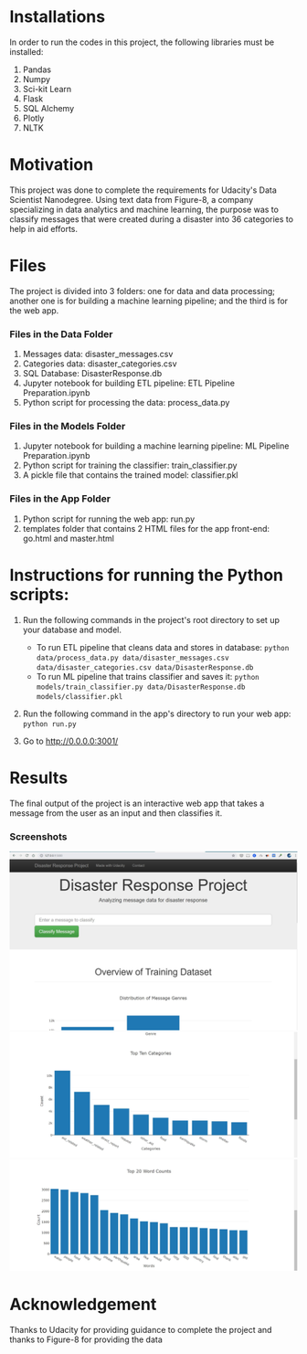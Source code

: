 # Installations
In order to run the codes in this project, the following libraries must be installed:
1. Pandas
2. Numpy
3. Sci-kit Learn
4. Flask
5. SQL Alchemy
6. Plotly
7. NLTK

# Motivation
This project was done to complete the requirements for Udacity's Data Scientist Nanodegree. Using text data from Figure-8, a company specializing in data analytics and machine learning, the purpose was to classify messages that were created during a disaster into 36 categories to help in aid efforts.

# Files
The project is divided into 3 folders: one for data and data processing; another one is for building a machine learning pipeline; and the third is for the web app.

### Files in the Data Folder
1. Messages data: disaster_messages.csv
2. Categories data: disaster_categories.csv
3. SQL Database: DisasterResponse.db
4. Jupyter notebook for building ETL pipeline: ETL Pipeline Preparation.ipynb
5. Python script for processing the data: process_data.py

### Files in the Models Folder
1. Jupyter notebook for building a machine learning pipeline: ML Pipeline Preparation.ipynb
2. Python script for training the classifier: train_classifier.py
3. A pickle file that contains the trained model: classifier.pkl

### Files in the App Folder
1. Python script for running the web app: run.py
2. templates folder that contains 2 HTML files for the app front-end: go.html and master.html

# Instructions for running the Python scripts:
1. Run the following commands in the project's root directory to set up your database and model.
    - To run ETL pipeline that cleans data and stores in database: `python data/process_data.py data/disaster_messages.csv data/disaster_categories.csv data/DisasterResponse.db`
    - To run ML pipeline that trains classifier and saves it: `python models/train_classifier.py data/DisasterResponse.db models/classifier.pkl`
2. Run the following command in the app's directory to run your web app: `python run.py`

3. Go to http://0.0.0.0:3001/ 

# Results
The final output of the project is an interactive web app that takes a message from the user as an input and then classifies it.

### Screenshots 
![Web app](https://github.com/oalotaik/disaster-response/blob/master/screenshot1.JPG)
![Top 10 Categories](https://github.com/oalotaik/disaster-response/blob/master/screenshot2.JPG)
![Top 20 Words](https://github.com/oalotaik/disaster-response/blob/master/screenshot3.JPG)
# Acknowledgement
Thanks to Udacity for providing guidance to complete the project and thanks to Figure-8 for providing the data
